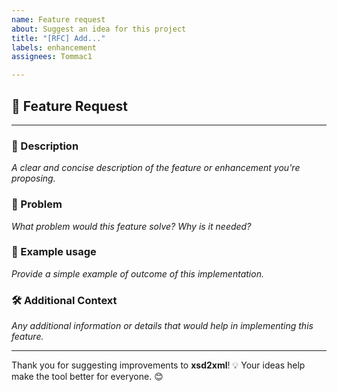 ```yaml
---
name: Feature request
about: Suggest an idea for this project
title: "[RFC] Add..."
labels: enhancement
assignees: Tommac1

---
```


## 🚀 Feature Request

---

### 🌟 Description
*A clear and concise description of the feature or enhancement you're proposing.*

### 🤔 Problem
*What problem would this feature solve? Why is it needed?*

### 📝 Example usage
*Provide a simple example of outcome of this implementation.*

### 🛠️ Additional Context

*Any additional information or details that would help in implementing this feature.*

---

Thank you for suggesting improvements to **xsd2xml**! 💡 Your ideas help make the tool better for everyone. 😊
